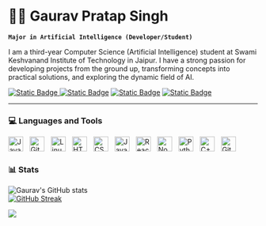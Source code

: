 # 🧑‍💻 Gaurav Pratap Singh

**`Major in Artificial Intelligence (Developer/Student)`**

I am a third-year Computer Science (Artificial Intelligence) student at Swami Keshvanand Institute of Technology in Jaipur. I have a strong passion for developing projects from the ground up, transforming concepts into practical solutions, and exploring the dynamic field of AI.

   <p align="left">
      <a href="https://www.linkedin.com/in/gaurav-pratap-singh-550259237">
         <img alt="Static Badge" src="https://img.shields.io/badge/linkedin-blue?style=for-the-badge&logo=linkedin&link=www.linkedin.com%2Fin%2Fgaurav-pratap-singh-550259237">

  
  <a href="https://x.com/gnxtofficial">
        <img alt="Static Badge" src="https://img.shields.io/badge/X.COM-black?style=for-the-badge&logo=x&logoSize=auto&link=www.linkedin.com%2Fin%2Fgaurav-pratap-singh-550259237"></a> 

  
  <a href="https://leetcode.com/u/gauravpratapsinghh2002/">
        <img alt="Static Badge" src="https://img.shields.io/badge/Leetcode-purple?style=for-the-badge&logo=leetcode&logoSize=auto&link=www.linkedin.com%2Fin%2Fgaurav-pratap-singh-550259237"></a> 

  <a href="https://discord.gg/7RCV9DvTbQ">
        <img alt="Static Badge" src="https://img.shields.io/badge/Discord-white?style=for-the-badge&logo=discord&logoSize=auto&link=www.linkedin.com%2Fin%2Fgaurav-pratap-singh-550259237">
</a> 
      

---

### 💻 Languages and Tools

<img align="left" alt="Java" width="30px" style="padding-right:10px;" src="https://cdn.jsdelivr.net/gh/devicons/devicon/icons/java/java-original.svg"/>
<img align="left" alt="Git" width="30px" style="padding-right:10px;" src="https://cdn.jsdelivr.net/gh/devicons/devicon/icons/git/git-original.svg" />
<img align="left" alt="Linux" width="30px" style="padding-right:10px;" src="https://cdn.jsdelivr.net/gh/devicons/devicon/icons/linux/linux-original.svg" />
<img align="left" alt="HTML" width="30px" style="padding-right:10px;" src="https://cdn.jsdelivr.net/gh/devicons/devicon/icons/html5/html5-plain.svg" />
<img align="left" alt="CSS" width="30px" style="padding-right:10px;" src="https://cdn.jsdelivr.net/gh/devicons/devicon/icons/css3/css3-plain.svg" />
<img align="left" alt="JavaScript" width="30px" style="padding-right:10px;" src="https://cdn.jsdelivr.net/gh/devicons/devicon/icons/javascript/javascript-plain.svg" />
<img align="left" alt="React" width="30px" style="padding-right:10px;" src="https://cdn.jsdelivr.net/gh/devicons/devicon/icons/react/react-original.svg" />
<img align="left" alt="NodeJS" width="30px" style="padding-right:10px;" src="https://cdn.jsdelivr.net/gh/devicons/devicon/icons/nodejs/nodejs-original.svg" />
<img align="left" alt="Python" width="30px" style="padding-right:10px;" src="https://cdn.jsdelivr.net/gh/devicons/devicon/icons/python/python-plain.svg" />
<img align="left" alt="C++" width="30px" style="padding-right:10px;" src="https://cdn.jsdelivr.net/gh/devicons/devicon/icons/cplusplus/cplusplus-line.svg" />
<img align="left" alt="GitHub" width="30px" style="padding-right:10px;" src="https://cdn.jsdelivr.net/gh/devicons/devicon/icons/github/github-original.svg" />
<br />


#

### 📊 Stats

![Gaurav's GitHub stats](https://github-readme-stats.vercel.app/api?username=rexboy071429&show_icons=true&theme=dark)        
[![GitHub Streak](https://github-readme-streak-stats-sand-xi.vercel.app?user=rexboy071429&theme=gotham&locale=hi&date_format=j%2Fn%5B%2FY%5D)](https://git.io/streak-stats)


![](https://leetcard.jacoblin.cool/Gauravpratapsinghh2002?ext=heatmap)




